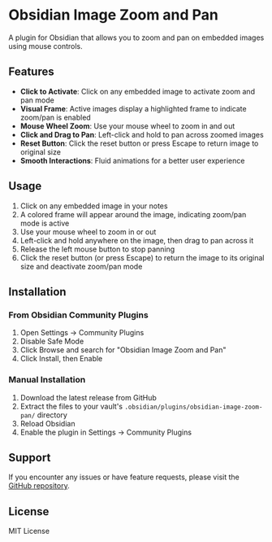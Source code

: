 # Obsidian Image Zoom and Pan

A plugin for Obsidian that allows you to zoom and pan on embedded images using mouse controls.

## Features

- **Click to Activate**: Click on any embedded image to activate zoom and pan mode
- **Visual Frame**: Active images display a highlighted frame to indicate zoom/pan is enabled
- **Mouse Wheel Zoom**: Use your mouse wheel to zoom in and out
- **Click and Drag to Pan**: Left-click and hold to pan across zoomed images
- **Reset Button**: Click the reset button or press Escape to return image to original size
- **Smooth Interactions**: Fluid animations for a better user experience

## Usage

1. Click on any embedded image in your notes
2. A colored frame will appear around the image, indicating zoom/pan mode is active
3. Use your mouse wheel to zoom in or out
4. Left-click and hold anywhere on the image, then drag to pan across it
5. Release the left mouse button to stop panning
6. Click the reset button (or press Escape) to return the image to its original size and deactivate zoom/pan mode

## Installation

### From Obsidian Community Plugins
1. Open Settings → Community Plugins
2. Disable Safe Mode
3. Click Browse and search for "Obsidian Image Zoom and Pan"
4. Click Install, then Enable

### Manual Installation
1. Download the latest release from GitHub
2. Extract the files to your vault's `.obsidian/plugins/obsidian-image-zoom-pan/` directory
3. Reload Obsidian
4. Enable the plugin in Settings → Community Plugins

## Support

If you encounter any issues or have feature requests, please visit the [GitHub repository](https://github.com/yourusername/obsidian-image-zoom-pan).

## License

MIT License
